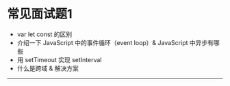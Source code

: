 # 常见面试题1

- var let const 的区别
- 介绍一下 JavaScript 中的事件循环（event loop）& JavaScript 中异步有哪些
- 用 setTimeout 实现 setInterval
- 什么是跨域 & 解决方案

-----

<template>
  <div>
    <button class="btn" @click="showTip">答案提示</button>
    <div v-show="show">
      <p>
        1、<a href="http://es6.ruanyifeng.com/#docs/let" target="_blank">http://es6.ruanyifeng.com/#docs/let</a>
      </p>
      <p>
        2、【有一些浏览器会输出：'script start'、'script end'、'setTimeout'、'promise1'、'promise2'。这些浏览器将会在 'setTimeout' 之后输出 Promise 的回调函数，这看起来像是这类浏览器不支持 microtask 而将 Promise 的回调函数作为一个新的 task 来执行。】
        <br>
        【如果说把 Promise 当做一个新的 task 来执行的话，这将会造成一些性能上的问题，因为 Promise 的回调函数可能会被延迟执行，因为在每一个 task 执行结束后浏览器可能会进行一些渲染工作。】
      </p>
      <p>
        <a href="https://www.cnblogs.com/dong-xu/p/7000163.html">深入理解 JavaScript 事件循环（一）— event loop</a>
        <br>
        <a href="https://www.cnblogs.com/dong-xu/p/7000139.html">[译]深入理解 JavaScript 事件循环（二）— task and microtask</a>
      </p>
      <p>
        【宏任务，微任务】
        【Macrotasks => 一般会将dom事件、ajax事件、setTimeout、script(整体代码), setTimeout, setInterval, setImmediate, I/O, UI rendering。 放入到这个队列中。】
        【Microtasks => 一般会将Promise、process.nextTicks、Object.observe、MutationObserver放入这个队列中。】
      </p>
      <p>异步：setTimeout、setInterval、ajax、eventListener 等</p>
      <p>
        3、
      </p>
      <p>
        4、<a href="https://blog.csdn.net/csdn_yudong/article/details/54346536">js和jquery使用jsonp解决跨域</a>
      </p>
    </div>
  </div>
</template>

<script>
export default {
  data() {
    return {
      show: false
    }
  },
  methods: {
    showTip() {
      this.show = !this.show
    }
  }
}
</script>
<style>
  button.btn {
    border: none;
    outline: none;
    color: #3eaf7c;
    font-size: 16px;
    font-weight: bold;
    cursor: pointer;
  }
  span.answer {
    color: red;
  }
</style>
